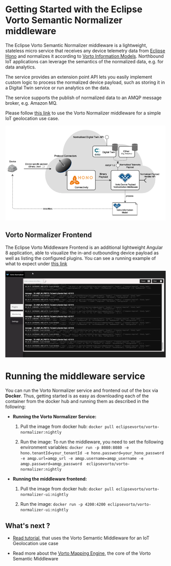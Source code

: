 
  

# Getting Started with the Eclipse Vorto Semantic Normalizer middleware

  

The Eclipse Vorto Semantic Normalizer middleware is a lightweight, stateless micro service that receives any device telemetry data from [Eclipse Hono](https://www.eclipse.org/hono) and normalizes it according to [Vorto Information Models](https://github.com/eclipse/vorto/blob/master/docs/vortolang-1.0.md). Northbound IoT applications can leverage the semantics of the normalized data, e.g. for data analytics.

  

The service provides an extension point API lets you easily implement custom logic to process the normalized device payload, such as storing it in a Digital Twin service or run analytics on the data.

  

The service supports the publish of normalized data to an AMQP message broker, e.g. Amazon MQ.

  

Please follow [this link](https://github.com/eclipse/vorto/blob/development/docs/tutorials/create_mapping_pipeline.md) to use the Vorto Normalizer middleware for a simple IoT geolocation use case.

  

![](overview.png)

  

## Vorto Normalizer Frontend

  

The Eclipse Vorto Middleware Frontend is an additional lightweight Angular 8 application, able to visualize the in-and outbounding device payload as well as listing the configured plugins. You can see a running example of what to expect under [this link](http://vorto-middleware.eu-central-1.elasticbeanstalk.com/)

  

![](frontend.png)

  
  
  

# Running the middleware service

You can run the Vorto Normalizer service and frontend out of the box via **Docker**. Thus, getting started is as easy as downloading each of the container from the docker hub and running them as described in the following:

-  **Running the Vorto Normalizer Service:**
	 1. Pull the image from docker hub: 
	 `docker pull eclipsevorto/vorto-normalizer:nightly`
	 
	2. Run the image:
	To run the middleware, you need to set the following environment variables:
	`docker run -p 8080:8080 -e hono.tenantId=your_tenantId -e hono.password=your_hono_password -e amqp.url=amqp_url -e amqp.username=amqp_username -e amqp.password=amqp_password  eclipsevorto/vorto-normalizer:nightly`


-  **Running the middleware frontend:**
	 1. Pull the image from docker hub: 
	 `docker pull eclipsevorto/vorto-normalizer-ui:nightly`
	 
	2.  Run the image:
	`docker run -p 4200:4200 eclipsevorto/vorto-normalizer-ui:nightly`




## What's next ?

  

  

*  [Read tutorial](https://github.com/eclipse/vorto/blob/development/docs/tutorials/create_mapping_pipeline.md), that uses the Vorto Semantic Middleware for an IoT Geolocation use case

  

* Read more about the [Vorto Mapping Engine](https://github.com/eclipse/vorto/blob/development/mapping-engine/Readme.md), the core of the Vorto Semantic Middleware

